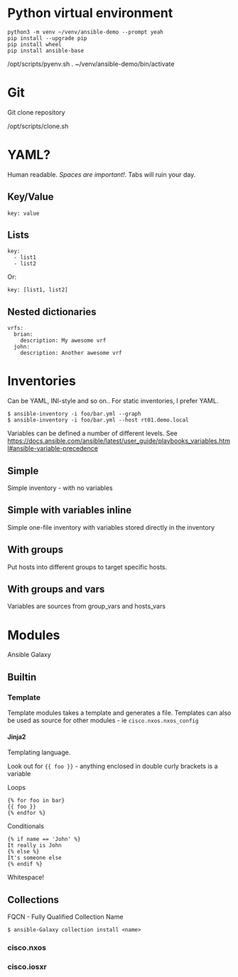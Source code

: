 # Python virtual environment

```
python3 -m venv ~/venv/ansible-demo --prompt yeah
pip install --upgrade pip
pip install wheel
pip install ansible-base
```

/opt/scripts/pyenv.sh
. ~/venv/ansible-demo/bin/activate

# Git

Git clone repository

/opt/scripts/clone.sh

# YAML?

Human readable. *Spaces are important!*. Tabs will ruin your day.

## Key/Value

`key: value`

## Lists

```
key:
  - list1
  - list2
```

Or:

```
key: [list1, list2]
```

## Nested dictionaries

```
vrfs:
  brian:
    description: My awesome vrf
  john:
    description: Another awesome vrf
```

# Inventories

Can be YAML, INI-style and so on.. For static inventories, I prefer YAML.

```
$ ansible-inventory -i foo/bar.yml --graph
$ ansible-inventory -i foo/bar.yml --host rt01.demo.local
```

Variables can be defined a number of different levels. 
See https://docs.ansible.com/ansible/latest/user_guide/playbooks_variables.html#ansible-variable-precedence

## Simple

Simple inventory - with no variables

## Simple with variables inline

Simple one-file inventory with variables stored directly in the inventory

## With groups

Put hosts into different groups to target specific hosts.

## With groups and vars

Variables are sources from group_vars and hosts_vars 
# Modules

Ansible Galaxy

## Builtin

### Template

Template modules takes a template and generates a file. Templates can also be used
as source for other modules - ie `cisco.nxos.nxos_config`

#### Jinja2

Templating language.

Look out for `{{ foo }}` - anything enclosed in double curly brackets is a variable

Loops
```
{% for foo in bar}
{{ foo }}
{% endfor %}
```

Conditionals
```
{% if name == 'John' %}
It really is John
{% else %}
It's someone else
{% endif %}
```

Whitespace!

## Collections

FQCN - Fully Qualified Collection Name

```
$ ansible-Galaxy collection install <name>
```

### cisco.nxos

### cisco.iosxr
